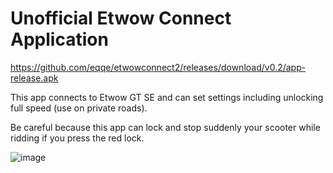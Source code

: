 # Unofficial Etwow Connect Application

https://github.com/eqqe/etwowconnect2/releases/download/v0.2/app-release.apk

This app connects to Etwow GT SE and can set settings including unlocking full speed (use on private roads).

Be careful because this app can lock and stop suddenly your scooter while ridding if you press the red lock.

![image](https://user-images.githubusercontent.com/51708585/138268452-5137dee9-cb88-4038-ab9f-faa92d5e071f.png)
